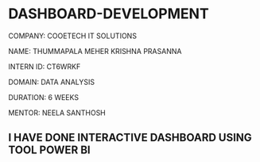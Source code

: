 # DASHBOARD-DEVELOPMENT

COMPANY: COOETECH IT SOLUTIONS

NAME: THUMMAPALA MEHER KRISHNA PRASANNA

INTERN ID: CT6WRKF

DOMAIN: DATA ANALYSIS

DURATION: 6 WEEKS

MENTOR: NEELA SANTHOSH

## I HAVE DONE INTERACTIVE DASHBOARD USING TOOL POWER BI 
